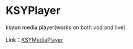 # KSYPlayer
 
ksyun media player(works on both vod and live). 

Link：[KSYMediaPlayer](https://github.com/ksvc/KSYMediaPlayer_iOS)